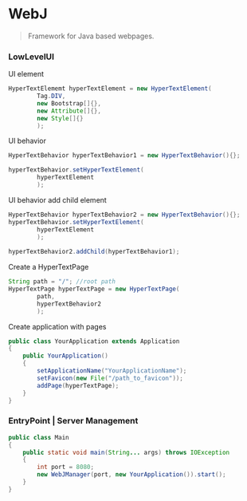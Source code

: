 # WebJ
> Framework for Java based webpages.

### LowLevelUI

UI element

```Java
HyperTextElememt hyperTextElement = new HyperTextElement(
        Tag.DIV, 
        new Bootstrap[]{}, 
        new Attribute[]{}, 
        new Style[]{}
        );
```

UI behavior

```Java
HyperTextBehavior hyperTextBehavior1 = new HyperTextBehavior(){};

hyperTextBehavior.setHyperTextElement(
        hyperTextElement
        );
```

UI behavior add child element

```Java
HyperTextBehavior hyperTextBehavior2 = new HyperTextBehavior(){};
hyperTextBehavior.setHyperTextElement(
        hyperTextElement
        );
        
hyperTextBehavior2.addChild(hyperTextBehavior1);
```

Create a HyperTextPage

```Java
String path = "/"; //root path
HyperTextPage hyperTextPage = new HyperTextPage(
        path,
        hyperTextBehavior2
        );
```

Create application with pages

```Java
public class YourApplication extends Application
{
    public YourApplication()
    {
        setApplicationName("YourApplicationName");
        setFavicon(new File("/path_to_favicon"));
        addPage(hyperTextPage);
    }
}
```

### EntryPoint | Server Management

```Java
public class Main
{
    public static void main(String... args) throws IOException
    {
        int port = 8080;
        new WebJManager(port, new YourApplication()).start();
    }
}
```